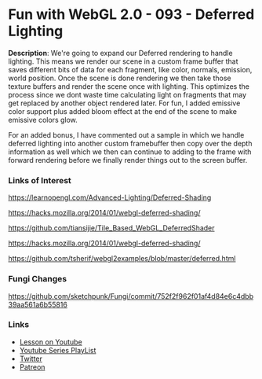 # Fun with WebGL 2.0 - 093 - Deferred Lighting
**Description**:
We're going to expand our Deferred rendering to handle lighting. This means we render our scene in a custom frame buffer that saves different bits of data for each fragment, like color, normals, emission, world position. Once the scene is done rendering we then take those texture buffers and render the scene once with lighting. This optimizes the process since we dont waste time calculating light on fragments that may get replaced by another object rendered later. For fun, I added emissive color support plus added bloom effect at the end of the scene to make emissive colors glow.

For an added bonus, I have commented out a sample in which we handle deferred lighting into another custom framebuffer then copy over the depth information as well which we then can continue to adding to the frame with forward rendering before we finally render things out to the screen buffer.

### Links of Interest

https://learnopengl.com/Advanced-Lighting/Deferred-Shading

https://hacks.mozilla.org/2014/01/webgl-deferred-shading/

https://github.com/tiansijie/Tile_Based_WebGL_DeferredShader

https://hacks.mozilla.org/2014/01/webgl-deferred-shading/

https://github.com/tsherif/webgl2examples/blob/master/deferred.html

### Fungi Changes

https://github.com/sketchpunk/Fungi/commit/752f2f962f01af4d84e6c4dbb39aa561a6b55816

### Links
* [Lesson on Youtube](https://youtu.be/zacV3I0AEhI)
* [Youtube Series PlayList](https://www.youtube.com/playlist?list=PLMinhigDWz6emRKVkVIEAaePW7vtIkaIF)
* [Twitter](https://twitter.com/SketchpunkLabs)
* [Patreon](https://www.patreon.com/sketchpunk)